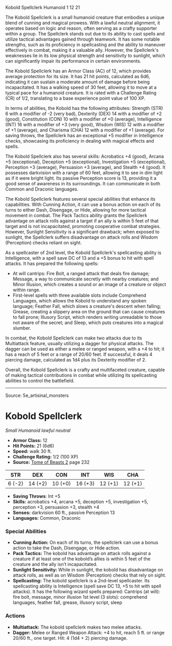 <MonsterName/>Kobold Spellclerk</MonsterName>
<CreatureType/>Humanoid</CreatureType>
<CR/>1</CR>
<AC/>12</AC>
<HP/>21</HP>
<summary>The Kobold Spellclerk is a small humanoid creature that embodies a unique blend of cunning and magical prowess. With a lawful neutral alignment, it operates based on logic and reason, often serving as a crafty supporter within a group. The Spellclerk stands out due to its ability to cast spells and utilize tactical advantages gained through teamwork. It has some notable strengths, such as its proficiency in spellcasting and the ability to maneuver effectively in combat, making it a valuable ally. However, the Spellclerk's weaknesses lie in its low physical strength and sensitivity to sunlight, which can significantly impair its performance in certain environments.</summary>

<detail>

The Kobold Spellclerk has an Armor Class (AC) of 12, which provides average protection for its size. It has 21 hit points, calculated as 6d6, indicating it can sustain a moderate amount of damage before being incapacitated. It has a walking speed of 30 feet, allowing it to move at a typical pace for a humanoid creature. It is rated with a Challenge Rating (CR) of 1/2, translating to a base experience point value of 100 XP.

In terms of abilities, the Kobold has the following attributes: Strength (STR) 6 with a modifier of -2 (very bad), Dexterity (DEX) 14 with a modifier of +2 (good), Constitution (CON) 10 with a modifier of +0 (average), Intelligence (INT) 16 with a modifier of +3 (very good), Wisdom (WIS) 12 with a modifier of +1 (average), and Charisma (CHA) 12 with a modifier of +1 (average). For saving throws, the Spellclerk has an exceptional +5 modifier in Intelligence checks, showcasing its proficiency in dealing with magical effects and spells.

The Kobold Spellclerk also has several skills: Acrobatics +4 (good), Arcana +5 (exceptional), Deception +5 (exceptional), Investigation +5 (exceptional), Perception +3 (average), Persuasion +3 (average), and Stealth +4 (good). It possesses darkvision with a range of 60 feet, allowing it to see in dim light as if it were bright light. Its passive Perception score is 13, providing it a good sense of awareness in its surroundings. It can communicate in both Common and Draconic languages.

The Kobold Spellclerk features several special abilities that enhance its capabilities. With Cunning Action, it can use a bonus action on each of its turns to either Dash, Disengage, or Hide, allowing for more tactical movement in combat. The Pack Tactics ability grants the Spellclerk advantage on attack rolls against a target if an ally is within 5 feet of that target and is not incapacitated, promoting cooperative combat strategies. However, Sunlight Sensitivity is a significant drawback; when exposed to sunlight, the Spellclerk suffers disadvantage on attack rolls and Wisdom (Perception) checks reliant on sight.

As a spellcaster of 2nd level, the Kobold Spellclerk's spellcasting ability is Intelligence, with a spell save DC of 13 and a +5 bonus to hit with spell attacks. It has prepared the following spells: 

- At will cantrips: Fire Bolt, a ranged attack that deals fire damage; Message, a way to communicate secretly with nearby creatures; and Minor Illusion, which creates a sound or an image of a creature or object within range.
- First-level spells with three available slots include Comprehend Languages, which allows the Kobold to understand any spoken language; Feather Fall, which slows a creature's descent when falling; Grease, creating a slippery area on the ground that can cause creatures to fall prone; Illusory Script, which renders writing unreadable to those not aware of the secret; and Sleep, which puts creatures into a magical slumber.

In combat, the Kobold Spellclerk can make two attacks due to its Multiattack feature, usually utilizing a dagger for physical attacks. The dagger can be used as either a melee or ranged weapon, with a +4 to hit; it has a reach of 5 feet or a range of 20/60 feet. If successful, it deals 4 piercing damage, calculated as 1d4 plus its Dexterity modifier of 2.

Overall, the Kobold Spellclerk is a crafty and multifaceted creature, capable of making tactical contributions in combat while utilizing its spellcasting abilities to control the battlefield.</detail>



---

Source: 5e_artisinal_monsters

# Kobold Spellclerk

*Small* *Humanoid* *lawful neutral*

- **Armor Class:** 12
- **Hit Points:** 21 (6d6)
- **Speed:** walk 30 ft.
- **Challenge Rating:** 1/2 (100 XP)
- **Source:** [Tome of Beasts 2](https://koboldpress.com/kpstore/product/tome-of-beasts-2-for-5th-edition) page 232

| STR | DEX | CON | INT | WIS | CHA |
| --- | --- | --- | --- | --- | --- |
| 6 (-2) | 14 (+2) | 10 (+0) | 16 (+3) | 12 (+1) | 12 (+1) |

- **Saving Throws**: Int +5
- **Skills:** acrobatics +4, arcana +5, deception +5, investigation +5, perception +3, persuasion +3, stealth +4
- **Senses:** darkvision 60 ft., passive Perception 13
- **Languages:** Common, Draconic

### Special Abilities

- **Cunning Action:** On each of its turns, the spellclerk can use a bonus action to take the Dash, Disengage, or Hide action.
- **Pack Tactics:** The kobold has advantage on attack rolls against a creature if at least one of the kobold’s allies is within 5 feet of the creature and the ally isn’t incapacitated.
- **Sunlight Sensitivity:** While in sunlight, the kobold has disadvantage on attack rolls, as well as on Wisdom (Perception) checks that rely on sight.
- **Spellcasting:** The kobold spellclerk is a 2nd-level spellcaster. Its spellcasting ability is Intelligence (spell save DC 13, +5 to hit with spell attacks). It has the following wizard spells prepared:
Cantrips (at will): fire bolt, message, minor illusion
1st level (3 slots): comprehend languages, feather fall, grease, illusory script, sleep

### Actions

- **Multiattack:** The kobold spellclerk makes two melee attacks.
- **Dagger:** Melee or Ranged Weapon Attack: +4 to hit, reach 5 ft. or range 20/60 ft., one target. Hit: 4 (1d4 + 2) piercing damage.




